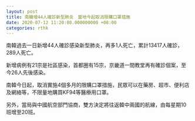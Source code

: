 ```yaml
---
layout: post
title: 南韓增44人確診新型肺炎　當地今起取消限購口罩措施
date: 2020-07-12 11:20:08.000000000 +08:00
categories: rthk
---
```


南韓過去一日新增44人確診感染新型肺炎，再多1人死亡，累計13417人確診，289人死亡。

新增病例有21宗是社區感染，首都圈有15宗，京畿道一間教堂再有確診個案，至今26人先後感染。

南韓今日起，取消實施4個多月的限購口罩措施，民眾可以在藥房、超市、便利店及網絡等，不限量地購買KF94等醫療用口罩。

另外，當局與中國航空部門協商，雙方決定將往返韓中兩國的航線，由每星期10班增至20班。
